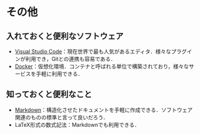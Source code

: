 # その他

## 入れておくと便利なソフトウェア

- [Visual Studio Code](https://azure.microsoft.com/ja-jp/products/visual-studio-code/)：現在世界で最も人気があるエディタ．様々なプラグインが利用でき，Gitとの連携も容易である．
- [Docker](https://www.docker.com/)：仮想化環境．コンテナと呼ばれる単位で構築されており，様々なサービスを手軽に利用できる．

## 知っておくと便利なこと

- [Markdown](https://www.markdown.jp/what-is-markdown/)：構造化させたドキュメントを手軽に作成できる．ソフトウェア関連のものの標準と言って良いだろう．
- LaTeX形式の数式記法：Markdownでも利用できる．
